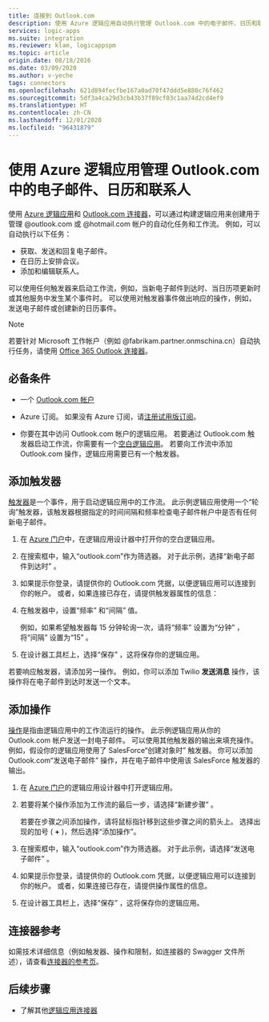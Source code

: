 ```yaml
---
title: 连接到 Outlook.com
description: 使用 Azure 逻辑应用自动执行管理 Outlook.com 中的电子邮件、日历和联系人的任务和工作流
services: logic-apps
ms.suite: integration
ms.reviewer: klam, logicappspm
ms.topic: article
origin.date: 08/18/2016
ms.date: 03/09/2020
ms.author: v-yeche
tags: connectors
ms.openlocfilehash: 621d894fecfbe167a0ad70f47ddd5e880c76f462
ms.sourcegitcommit: 5df3a4ca29d3cb43b37f89cf03c1aa74d2cd4ef9
ms.translationtype: HT
ms.contentlocale: zh-CN
ms.lasthandoff: 12/01/2020
ms.locfileid: "96431879"
---
```

# <a name="manage-email-calendars-and-contacts-in-outlookcom-by-using-azure-logic-apps"></a>使用 Azure 逻辑应用管理 Outlook.com 中的电子邮件、日历和联系人

使用 [Azure 逻辑应用](../logic-apps/logic-apps-overview.md)和 [Outlook.com 连接器](https://docs.microsoft.com/connectors/outlook/)，可以通过构建逻辑应用来创建用于管理 @outlook.com 或 @hotmail.com 帐户的自动化任务和工作流。 例如，可以自动执行以下任务：

* 获取、发送和回复电子邮件。
* 在日历上安排会议。
* 添加和编辑联系人。

可以使用任何触发器来启动工作流，例如，当新电子邮件到达时、当日历项更新时或其他服务中发生某个事件时。 可以使用对触发器事件做出响应的操作，例如，发送电子邮件或创建新的日历事件。

> [!NOTE]
> 若要针对 Microsoft 工作帐户（例如 @fabrikam.partner.onmschina.cn）自动执行任务，请使用 [Office 365 Outlook 连接器](../connectors/connectors-create-api-office365-outlook.md)。

<!--CORRECT ON Microsoft work account-->

## <a name="prerequisites"></a>必备条件

* 一个 [Outlook.com 帐户](https://outlook.live.com/owa/)

* Azure 订阅。 如果没有 Azure 订阅，请[注册试用版订阅](https://www.microsoft.com/china/azure/index.html?fromtype=cn)。 

* 你要在其中访问 Outlook.com 帐户的逻辑应用。 若要通过 Outlook.com 触发器启动工作流，你需要有一个[空白逻辑应用](../logic-apps/quickstart-create-first-logic-app-workflow.md)。 若要向工作流中添加 Outlook.com 操作，逻辑应用需要已有一个触发器。

## <a name="add-a-trigger"></a>添加触发器

[触发器](../logic-apps/logic-apps-overview.md#logic-app-concepts)是一个事件，用于启动逻辑应用中的工作流。 此示例逻辑应用使用一个“轮询”触发器，该触发器根据指定的时间间隔和频率检查电子邮件帐户中是否有任何新电子邮件。

1. 在 [Azure 门户](https://portal.azure.cn)中，在逻辑应用设计器中打开你的空白逻辑应用。

1. 在搜索框中，输入“outlook.com”作为筛选器。 对于此示例，选择“新电子邮件到达时”  。

1. 如果提示你登录，请提供你的 Outlook.com 凭据，以便逻辑应用可以连接到你的帐户。 或者，如果连接已存在，请提供触发器属性的信息：

1. 在触发器中，设置“频率”  和“间隔”  值。

   例如，如果希望触发器每 15 分钟轮询一次，请将“频率”  设置为“分钟”  ，将“间隔”  设置为“15”  。

1. 在设计器工具栏上，选择“保存”  ，这将保存你的逻辑应用。

若要响应触发器，请添加另一操作。 例如，你可以添加 Twilio **发送消息** 操作，该操作将在电子邮件到达时发送一个文本。

## <a name="add-an-action"></a>添加操作

[操作](../logic-apps/logic-apps-overview.md#logic-app-concepts)是指由逻辑应用中的工作流运行的操作。 此示例逻辑应用从你的 Outlook.com 帐户发送一封电子邮件。 可以使用其他触发器的输出来填充操作。 例如，假设你的逻辑应用使用了 SalesForce“创建对象时”  触发器。 你可以添加 Outlook.com“发送电子邮件”  操作，并在电子邮件中使用该 SalesForce 触发器的输出。

1. 在 [Azure 门户](https://portal.azure.cn)的逻辑应用设计器中打开逻辑应用。

1. 若要将某个操作添加为工作流的最后一步，请选择“新建步骤”  。 

   若要在步骤之间添加操作，请将鼠标指针移到这些步骤之间的箭头上。 选择出现的加号 ( **+** )，然后选择“添加操作”。 

1. 在搜索框中，输入“outlook.com”作为筛选器。 对于此示例，请选择“发送电子邮件”  。 

1. 如果提示你登录，请提供你的 Outlook.com 凭据，以便逻辑应用可以连接到你的帐户。 或者，如果连接已存在，请提供操作属性的信息。

1. 在设计器工具栏上，选择“保存”  ，这将保存你的逻辑应用。

## <a name="connector-reference"></a>连接器参考

如需技术详细信息（例如触发器、操作和限制，如连接器的 Swagger 文件所述），请查看[连接器的参考页](https://docs.microsoft.com/connectors/outlook/)。 

## <a name="next-steps"></a>后续步骤

* 了解其他[逻辑应用连接器](../connectors/apis-list.md)

<!-- Update_Description: update meta properties, wording update, update link -->